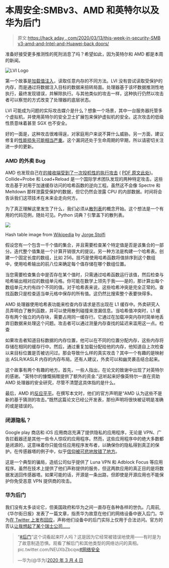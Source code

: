 # 本周安全:SMBv3、AMD 和英特尔以及华为后门

> 原文:[https://hack aday . com/2020/03/13/this-week-in-security-SMB v3-amd-and-Intel-and-Huawei-back doors/](https://hackaday.com/2020/03/13/this-week-in-security-smbv3-amd-and-intel-and-huawei-backdoors/)

准备好接受更多推测性的死刑消息了吗？希望如此，因为英特尔和 AMD 都是本周的新闻。

![LVI Logo](../Images/2035a555196f5f96cd02ee65b40c280c.png)

第一个故事是[加载值注入](https://lviattack.eu/)，读取任意内存的不同方法。LVI 没有尝试读取受保护的内存，而是通过将数据注入目标的数据来扭转局面。处理器基于该坏数据推测性地执行，最终发现错误，并解除执行。与其他类似的攻击一样，这种执行仍然以攻击者可以察觉的方式改变了处理器的底层状态。

LVI 可能成为问题的实际攻击媒介是什么？想象一个场景，其中一台服务器托管多个虚拟机，并使用英特尔的安全卫士扩展包来保护虚拟机的安全。这次攻击的低级性质意味着甚至 SGX 也不安全。

好的一面是，这种攻击很难得逞，对家庭用户来说不算什么威胁。另一方面，建议修复的[性能损失可能相当严重](https://www.phoronix.com/scan.php?page=article&item=lvi-attack-perf&num=1)。这个漏洞还处于生命周期的早期，所以请密切关注进一步的更新。

### AMD 的外卖 Bug

AMD 也发现自己在[的接收端受到了一次投机性的执行攻击](https://www.zdnet.com/article/amd-processors-from-2011-to-2019-vulnerable-to-two-new-attacks/) ( [PDF 原文此处](https://mlq.me/download/takeaway.pdf))。Collide+Probe 和 Load+Reload 是一个国际学术团队发现的两种特定攻击。这些攻击基于对用于加速缓存访问的哈希函数的逆向工程。虽然这不会像 Spectre 和 Meltdown 那样泄露受保护的数据，但它仍然会泄露 CPU 的内部数据。时间将会告诉我们这项技术在未来会走向何方。

为了真正理解这里发生了什么，我们必须从[散列表](https://en.wikipedia.org/wiki/Hash_table)的概念开始。这个想法是一个有用的代码范例，随处可见。Python 词典？引擎盖下的散列表。

[![](../Images/9565d9ffe760beef06956aacb6624a56.png)](https://hackaday.com/wp-content/uploads/2020/03/Hash_table_5_0_1_1_1_1_1_LL.png)

Hash table image from [Wikipedia](https://en.wikipedia.org/wiki/Hash_table#Collision_resolution) by [Jorge Stolfi](https://en.wikipedia.org/wiki/Hash_table#/media/File:Hash_table_5_0_1_1_1_1_1_LL.svg)

假设您有一个包含一千个值的集合，并且需要检查某个特定值是否是该集合的一部分。迭代整个值集是一个计算开销很大的提议。另一种方法是构建一个哈希表。创建一个固定长度的数组，比如 256。技巧是使用哈希函数将值排序到这个数组中，使用哈希输出的前八位来确定每个值存储在哪个数组位置。

当您需要检查集合中是否存在某个值时，只需通过哈希函数运行该值，然后检查与哈希输出相对应的数组单元格。你可能在数学上领先于我——是的，那计算出每个数组单元大约有四个不同的值。对于哈希表来说，这些哈希冲突是完全正常的。查找函数只是检查适当单元格中保存的所有值。这仍然比搜索整个表要快得多。

AMD 处理器使用哈希表功能来检查内存请求是否出现在 L1 缓存中。外卖研究人员弄明白了散列函数，并可以使用散列碰撞来泄漏信息。当哈希值冲突时，L1 缓存有两个独立的内存块，需要占用同一缓存行。它通过在加载冲突内存时简单地丢弃旧数据来处理这个问题。攻击者可以通过测量内存查找的延迟来滥用这一点。检查

如果攻击者知道目标数据的内存位置，他可以在不同的位置分配内存，这些内存将存储在相同的缓存行中。然后，通过重复加载分配给他的内存，他知道自上次检查以来目标位置是否被访问过。那会导致什么样的真实攻击？其中一个有趣的是映射出 ASLR/KASLR 内存的内存布局。还有人建议，外卖可以和幽灵袭击结合起来。

这个故事有两个有趣的地方。首先，一些人指出，在论文的致谢中出现了对英特尔的感谢。"英特尔的慷慨捐赠提供了额外的资金."这听起来好像英特尔一直在资助 AMD 处理器的安全研究，尽管不清楚这具体指的是什么。

最后，AMD 的[反应平平](https://www.amd.com/en/corporate/product-security)。在撰写本文时，他们的官方声明是“AMD 认为这些不是新的基于猜测的攻击。”既然这篇论文已经公开发表，那份声明将很快被证明是准确的或是错误的。

### 闭源隐私？

Google play 商店和 iOS 应用商店充满了提供隐私的应用程序，无论是 VPN、广告拦截器还是其他一些令人惊叹的应用程序。然而，这些应用程序中的绝大多数都是闭源的，这意味着你只能信任应用程序发布者，以确保你的隐私得到真正的保护。在传感器塔的例子中，似乎[信仰被可悲地放错了地方](https://arstechnica.com/tech-policy/2020/03/analytics-firm-harvested-ios-android-user-data-with-vpn-apps-report-finds/)。

这是一个典型的骗局，造纸公司似乎提供了 Luna VPN 和 Adblock Focus 等应用程序。虽然在技术上提供了他们声称提供的服务，但这两款应用的真正目的是将数据发送回传感器塔。如果可能的话，开源是一条出路，但即使是开源应用也不能保护你免受恶意 VPN 提供商的攻击。

### 华为后门

我们没有太多谈论它，但美国政府和华为之间一直存在各种各样的世仇。几周前,《华尔街日报》发表了一篇文章，指责华为故意在他们的网络设备中嵌入后门。华为[在 Twitter 上发布回应](https://twitter.com/Huawei/status/1235128718869164032)，声称他们设备中的后门实际上仅用于合法访问。官方的否认[让我想起了某个瑞士公司……](https://hackaday.com/2020/03/02/project-rubicon-the-nsa-secretly-sold-flawed-encryption-for-decades/)

> “[#后门](https://twitter.com/hashtag/backdoor?src=hash&ref_src=twsrc%5Etfw)”这个词看起来吓人吗？这是因为它经常被错误地使用——有时是为了故意制造恐惧。观看了解后门和其他类型的网络访问的真相。pic.twitter.com/NEUXbZbcqw[#网络安全](https://twitter.com/hashtag/cybersecurity?src=hash&ref_src=twsrc%5Etfw)
> 
> —华为(@华为)[2020 年 3 月 4 日](https://twitter.com/Huawei/status/1235128718869164032?ref_src=twsrc%5Etfw)
